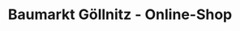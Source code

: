 ---
title: "Baumarkt Göllnitz - Online-Shop"
url: /goellnitz/baumarkt-goellnitz-online-shop/
shop: Baumarkt
---